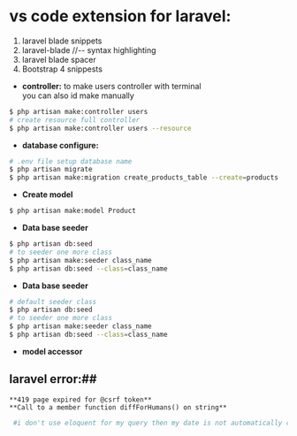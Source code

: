 # **vs code extension for laravel:**
1. laravel blade snippets <br>
2. laravel-blade //-- syntax highlighting <br>
3. laravel blade spacer <br>
4. Bootstrap 4 snippests

* **controller:**
to make users controller with terminal <br>
you can also id make manually <br>

```sh
$ php artisan make:controller users
# create resource full controller
$ php artisan make:controller users --resource

```

* **database configure:**
```sh
# .env file setup database name
$ php artisan migrate 
$ php artisan make:migration create_products_table --create=products
```

* **Create model**
```sh
$ php artisan make:model Product
```

* **Data base seeder**
```sh
$ php artisan db:seed
# to seeder one more class
$ php artisan make:seeder class_name
$ php artisan db:seed --class=class_name
```

* **Data base seeder**
```sh
# default seeder class
$ php artisan db:seed
# to seeder one more class
$ php artisan make:seeder class_name
$ php artisan db:seed --class=class_name
```
* **model accessor**


## laravel error:##
    **419 page expired for @csrf token**
    **Call to a member function diffForHumans() on string**
   ```sh
    #i don't use eloquent for my query then my date is not automatically cast to Carbon
   ```
